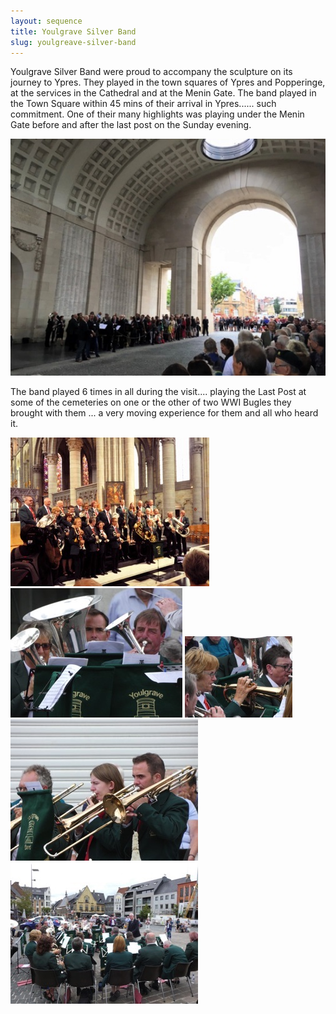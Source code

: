 ```yaml
---
layout: sequence
title: Youlgrave Silver Band
slug: youlgreave-silver-band
---
```


Youlgrave Silver Band were proud to accompany the sculpture on its journey to Ypres. They played in the town squares of Ypres and Popperinge, at the services in the Cathedral and at the Menin Gate.
The band played in the Town Square within 45 mins of their arrival in Ypres...... such commitment. One of their many highlights was playing under the Menin Gate before and after the last post on the Sunday evening.

![](/assets/images/youlgrave-band-/IMG_0654-1-filtered.jpg)

The band played 6 times in all during the visit.... playing the Last Post at some of the cemeteries on one or the other of two WWI Bugles they brought with them ...   a very moving experience for them and all who heard it.

![](/assets/images/youlgrave-band-/P1020196-filtered.jpg)
![](/assets/images/youlgrave-band-/P1020122.jpg)
![](/assets/images/youlgrave-band-/P1020135.jpg)
![](/assets/images/youlgrave-band-/P1020119.jpg)
![](/assets/images/youlgrave-band-/P1020118.jpg)
